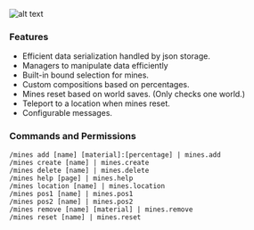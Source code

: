 ![alt text](https://proxy.spigotmc.org/f456d8a23a6190c25e3cd44e84ace08ff3eeffc0?url=https%3A%2F%2Fi.imgur.com%2FXMl5m9y.png)

### Features

- Efficient data serialization handled by json storage.
- Managers to manipulate data efficiently
- Built-in bound selection for mines.
- Custom compositions based on percentages.
- Mines reset based on world saves. (Only checks one world.)
- Teleport to a location when mines reset.
- Configurable messages.

### Commands and Permissions

```
/mines add [name] [material]:[percentage] | mines.add
/mines create [name] | mines.create
/mines delete [name] | mines.delete
/mines help [page] | mines.help
/mines location [name] | mines.location
/mines pos1 [name] | mines.pos1
/mines pos2 [name] | mines.pos2
/mines remove [name] [material] | mines.remove
/mines reset [name] | mines.reset
```

